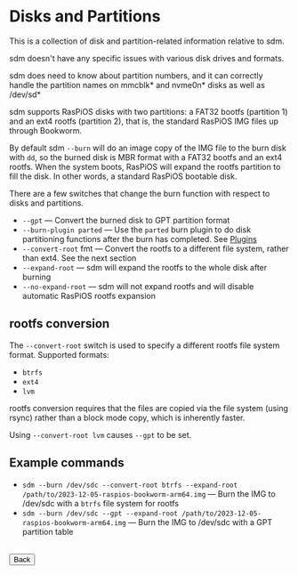 # Disks and Partitions

This is a collection of disk and partition-related information relative to sdm.

sdm doesn't have any specific issues with various disk drives and formats.

sdm does need to know about partition numbers, and it can correctly handle the partition names on mmcblk\* and nvme0n\* disks as well as /dev/sd\*

sdm supports RasPiOS disks with two partitions: a FAT32 bootfs (partition 1) and an ext4 rootfs (partition 2), that is, the standard RasPiOS IMG files up through Bookworm.

By default sdm `--burn` will do an image copy of the IMG file to the burn disk with `dd`, so the burned disk is MBR format with a FAT32 bootfs and an ext4 rootfs. When the system boots, RasPiOS will expand the rootfs partition to fill the disk. In other words, a standard RasPiOS bootable disk.

There are a few switches that change the burn function with respect to disks and partitions.

* `--gpt` &mdash; Convert the burned disk to GPT partition format
* `--burn-plugin parted` &mdash; Use the `parted` burn plugin to do disk partitioning functions after the burn has completed. See <a href="Plugins.md">Plugins</a>
* `--convert-root` fmt &mdash; Convert the rootfs to a different file system, rather than ext4. See the next section
* `--expand-root` &mdash; sdm will expand the rootfs to the whole disk after burning
* `--no-expand-root` &mdash; sdm will not expand rootfs and will disable automatic RasPiOS rootfs expansion

## rootfs conversion

The `--convert-root` switch is used to specify a different rootfs file system format. Supported formats:
* `btrfs`
* `ext4`
* `lvm`

rootfs conversion requires that the files are copied via the file system (using rsync) rather than a block mode copy, which is inherently faster.

Using `--convert-root lvm` causes `--gpt` to be set.

## Example commands

* `sdm --burn /dev/sdc --convert-root btrfs --expand-root /path/to/2023-12-05-raspios-bookworm-arm64.img` &mdash; Burn the IMG to /dev/sdc with a `btrfs` file system for rootfs
* `sdm --burn /dev/sdc --gpt --expand-root /path/to/2023-12-05-raspios-bookworm-arm64.img` &mdash; Burn the IMG to /dev/sdc with a GPT partition table

<br>
<form>
<input type="button" value="Back" onclick="history.back()">
</form>
